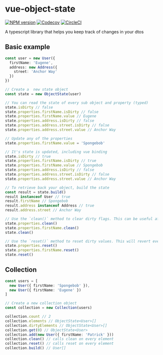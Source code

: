 # vue-object-state

[![NPM version](https://img.shields.io/npm/v/vue-object-state.svg)](https://www.npmjs.com/package/vue-object-state)
[![Codecov](https://img.shields.io/codecov/c/github/crashkonijn/vue-object-state.svg)](https://codecov.io/gh/crashkonijn/vue-object-state)
[![CircleCI](https://img.shields.io/circleci/project/github/crashkonijn/vue-object-state.svg)](https://circleci.com/gh/crashkonijn/vue-object-state)

A typescript library that helps you keep track of changes in your dtos

## Basic example

```typescript
const user = new User({
  firstName: 'Eugene',
  address: new Address({
    street: 'Anchor Way'
  })
})

// Create a  new state object
const state = new ObjectState(user)

// You can read the state of every sub object and property (typed)
state.isDirty // false
state.properties.firstName.isDirty // false
state.properties.firstName.value // Eugene
state.properties.address.isDirty // false
state.properties.address.street.isDirty // false
state.properties.address.street.value // Anchor Way

// Update any of the properties
state.properties.firstName.value = 'Spongebob'

// It's state is updated, including vue binding
state.isDirty // true
state.properties.firstName.isDirty // true
state.properties.firstName.value // Spongebob
state.properties.address.isDirty // false
state.properties.address.street.isDirty // false
state.properties.address.street.value // Anchor Way

// To retrieve back your object, build the state
const result = state.build()
result instanceof User // true
result.firstName // Spongebob
result.address instanceof Address // true
result.address.street // Anchor Way

// Use the `clean()` method to clear dirty flags. This can be useful after a save, all 'original' values will be set to their current values.
state.properties.clean()
state.properties.firstName.clean()
state.clean()

// Use the `reset()` method to reset dirty values. This will revert everything to their original value.
state.properties.reset()
state.properties.firstName.reset()
state.reset()
```

## Collection
```typescript
const users = [
  new User({ firstName: 'Spongebob' }),
  new User({ firstName: 'Eugene' })
]

// Create a new collection object
const collection = new Collection(users)

collection.count // 2
collection.elements // ObjectState<User>[]
collection.dirtyElements // ObjectState<User>[]
collection.get(0) // ObjectState<User>
collection.add(new User({ firstName: 'Patrick' }))
collection.clean() // calls clean on every element
collection.reset() // calls reset on every element
collection.build() // User[]
```
